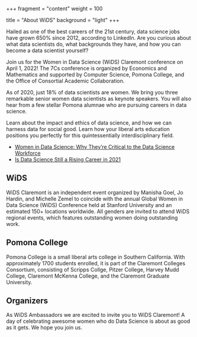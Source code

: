 +++
fragment = "content"
weight = 100

title = "About WiDS"
background = "light"
+++

Hailed as one of the best careers of the 21st century, data science jobs have grown 650% since 2012, according to LinkedIn. Are you curious about what data scientists do, what backgrounds they have, and how you can become a data scientist yourself? 

Join us for the Women in Data Science (WiDS) Claremont conference on April 1, 2022! The 7Cs conference is organized by Economics and Mathematics and supported by Computer Science, Pomona College, and the Office of Consortial Academic Collaboration.

As of 2020, just 18% of data scientists are women. We bring you three remarkable senior women data scientists as keynote speakers. You will also hear from a few stellar Pomona alumnae who are pursuing careers in data science. 

Learn about the impact and ethics of data science, and how we can harness data for social good. Learn how your liberal arts education positions you perfectly for this quintessentially interdisciplinary field.

* [Women in Data Science: Why They’re Critical to the Data Science Workforce](https://datasciencedegree.wisconsin.edu/blog/women-in-data-science-why-theyre-critical-to-the-data-science-workforce/)
* [Is Data Science Still a Rising Career in 2021](https://towardsdatascience.com/is-data-science-still-a-rising-career-in-2021-722281f7074c)

## WiDS

WiDS Claremont is an independent event organized by Manisha Goel, Jo Hardin, and Michelle Zemel to coincide with the annual Global Women in Data Science (WiDS) Conference held at Stanford University and an estimated 150+ locations worldwide. All genders are invited to attend WiDS regional events, which features outstanding women doing outstanding work.


## Pomona College

Pomona College is a small liberal arts college in Southern California. With approximately 1700 students enrolled, it is part of the Claremont Colleges Consortium, consisting of Scripps Collge, Pitzer College, Harvey Mudd College, Claremont McKenna College, and the Claremont Graduate University.   

## Organizers

As WiDS Ambassadors we are excited to invite you to WiDS Claremont!  A day of celebrating awesome women who do Data Science is about as good as it gets.  We hope you join us.

